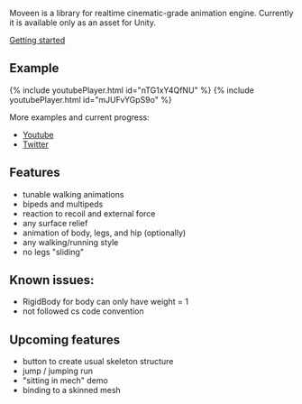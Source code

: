 Moveen is a library for realtime cinematic-grade animation engine. Currently it is available only as an asset for Unity.

[Getting started](survival)

## Example

{% include youtubePlayer.html id="nTG1xY4QfNU" %}
{% include youtubePlayer.html id="mJUFvYGpS9o" %}

More examples and current progress:
* [Youtube](https://www.youtube.com/channel/UCUM1pDB_Ccst8HQFOwYs38A)
* [Twitter](https://twitter.com/ykravchik)

## Features
* tunable walking animations
* bipeds and multipeds
* reaction to recoil and external force
* any surface relief
* animation of body, legs, and hip (optionally)
* any walking/running style
* no legs "sliding"

## Known issues:
* RigidBody for body can only have weight = 1
* not followed cs code convention


## Upcoming features
* button to create usual skeleton structure 
* jump / jumping run
* "sitting in mech" demo
* binding to a skinned mesh
 



